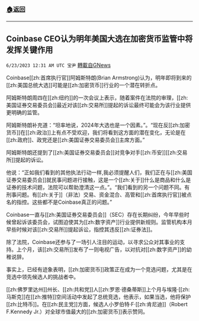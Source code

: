 ###  [:house:返回](README.md)
---


## Coinbase CEO认为明年美国大选在加密货币监管中将发挥关键作用
`6/23/2023 12:31 AM UTC 宝尹` [轉載自GNews](https://gnews.org/articles/1405305)

Coinbase[[zh:首席执行官]]阿姆斯特朗(Brian Armstrong)认为，明年即将到来的[[zh:美国总统大选]]可能是[[zh:加密货币]]行业的一个潜在转折点。

阿姆斯特朗周四在[[zh:纽约]]的一次会议上表示，随着案件在法院的审理，[[zh:美国证券交易委员会]]最近对该[[zh:交易所]]提起的诉讼最终可能会为该行业提供更明确的监管。

阿姆斯特朗补充道：“坦率地说，2024年大选也是一个因素。”。“现在反[[zh:加密货币]]在[[zh:政治]]上有点不受欢迎，我们将看到这方面的潜在变化，无论是在[[zh:政府]]、政党还是[[zh:美国证券交易委员会]]主席方面。”

阿姆斯特朗还提到了[[zh:美国证券交易委员会]]对竞争对手[[zh:币安]][[zh:交易所]]提起的诉讼。

他说：“正如我们看到的其他执法行动一样,我必须提醒人们，我们正在与[[zh:美国证券交易委员会]]就民事问题进行接触，这是一个[[zh:关于]]什么是商品和什么是证券的技术问题，法院可以帮助澄清这一点。”。“我们看到的另一个问题不同。有刑事问题。有[[zh:关于]]（非法）交易、资金混合、高管和[[zh:首席执行官]]被点名的指控。这些都不是Coinbase真正的问题。”

Coinbase一直与[[zh:美国证券交易委员会]]（SEC）存在长期纠纷，今年早些时候曾起诉该委员会，试图迫使其为[[zh:数字资产]]行业提供新规则。监管机构本月早些时候对该[[zh:交易所]]提起诉讼，指控其违反[[zh:证券法]]。

除了法院，Coinbase还参与了一场引人注目的运动，以寻求公众对其事业的支持。上个月，该[[zh:交易所]]发布了一则电视广告，以对抗对[[zh:数字资产]]的幼稚说辞。

事实上，已经有迹象表明，[[zh:加密货币]]政策正在成为一个竞选问题，尤其是在竞选中领先候选人的挑战者中。

[[zh:佛罗里达州]]州长、[[zh:共和党]]人[[zh:罗恩·德桑蒂斯]]上个月与埃隆·[[zh:马斯克]]在[[zh:推特]]空间活动中发起了总统竞选，他表示，如果当选，他将保护[[zh:比特币]]。在[[zh:民主党]]方面，候选人小罗伯特·F·[[zh:肯尼迪]]（Robert F.Kennedy Jr.）对全球市值最大的[[zh:加密货币]]表示赞同。
